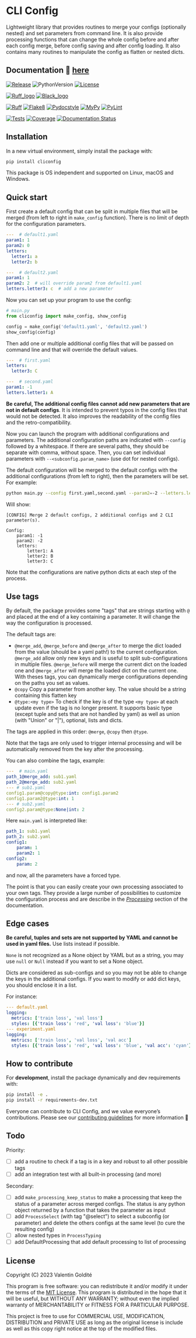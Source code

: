 # CLI Config

Lightweight library that provides routines to merge your configs (optionally nested)
and set parameters from command line. It is also provide processing functions
that can change the whole config before and after each config merge, before config
saving and after config loading. It also contains many routines to manipulate
the config as flatten or nested dicts.

## Documentation :memo: [here](https://cliconfig.readthedocs.io/en/stable)

[![Release](https://img.shields.io/github/v/release/valentingol/cliconfig?include_prereleases)](https://pypi.org/project/cliconfig/)
![PythonVersion](https://img.shields.io/badge/python-3.7%20%7E%203.11-informational)
[![License](https://img.shields.io/github/license/valentingol/cliconfig?color=999)](https://stringfixer.com/fr/MIT_license)

[![Ruff_logo](https://img.shields.io/endpoint?url=https://raw.githubusercontent.com/charliermarsh/ruff/main/assets/badge/v1.json)](https://github.com/charliermarsh/ruff)
[![Black_logo](https://img.shields.io/badge/code%20style-black-000000.svg)](https://github.com/psf/black)

[![Ruff](https://github.com/valentingol/cliconfig/actions/workflows/ruff.yaml/badge.svg)](https://github.com/valentingol/cliconfig/actions/workflows/ruff.yaml)
[![Flake8](https://github.com/valentingol/cliconfig/actions/workflows/flake.yaml/badge.svg)](https://github.com/valentingol/cliconfig/actions/workflows/flake.yaml)
[![Pydocstyle](https://github.com/valentingol/cliconfig/actions/workflows/pydocstyle.yaml/badge.svg)](https://github.com/valentingol/cliconfig/actions/workflows/pydocstyle.yaml)
[![MyPy](https://github.com/valentingol/cliconfig/actions/workflows/mypy.yaml/badge.svg)](https://github.com/valentingol/cliconfig/actions/workflows/mypy.yaml)
[![PyLint](https://img.shields.io/endpoint?url=https://gist.githubusercontent.com/valentingol/ab12676c87f0eaa715bef0f8ad31a604/raw/cliconfig_pylint.json)](https://github.com/valentingol/cliconfig/actions/workflows/pylint.yaml)

[![Tests](https://github.com/valentingol/cliconfig/actions/workflows/tests.yaml/badge.svg)](https://github.com/valentingol/cliconfig/actions/workflows/tests.yaml)
[![Coverage](https://img.shields.io/endpoint?url=https://gist.githubusercontent.com/valentingol/098e9c7c53be88779ee52ef2f2bc8803/raw/cliconfig_tests.json)](https://github.com/valentingol/cliconfig/actions/workflows/tests.yaml)
[![Documentation Status](https://readthedocs.org/projects/cliconfig/badge/?version=latest)](https://cliconfig.readthedocs.io/en/latest/?badge=latest)

## Installation

In a new virtual environment, simply install the package with:

```bash
pip install cliconfig
```

This package is OS independent and supported on Linux, macOS and Windows.

## Quick start

First create a default config that can be split in multiple files that will be merged
(from left to right in `make_config` function). There is no limit of depth for the
configuration parameters.

```yaml
---  # default1.yaml
param1: 1
param2: 0
letters:
  letter1: a
  letter2: b

---  # default2.yaml
param1: 1
param2: 2  # will override param2 from default1.yaml
letters.letter3: c  # add a new parameter
```

Now you can set up your program to use the config:

```python
# main.py
from cliconfig import make_config, show_config

config = make_config('default1.yaml', 'default2.yaml')
show_config(config)
```

Then add one or multiple additional config files that will be passed on command line
and that will override the default values.

```yaml
---  # first.yaml
letters:
  letter3: C

---  # second.yaml
param1: -1
letters.letter1: A
```

**Be careful, The additional config files cannot add new parameters that are not in
default configs**. It is intended to prevent typos in the config files that would
not be detected. It also improves the readability of the config files and the
retro-compatibility.

Now you can launch the program with additional configurations and parameters.
The additional configuration paths are indicated with `--config` followed by a
whitespace. If there are several paths, they should be separate with comma,
without space. Then, you can set individual parameters with `--<subconfig.param_name>`
(use dot for nested configs).

The default configuration will be merged to the default configs with the additional
configurations (from left to right), then the parameters will be set. For example:

```bash
python main.py --config first.yaml,second.yaml --param2=-2 --letters.letter2='B'
```

Will show:

```text
[CONFIG] Merge 2 default configs, 2 additional configs and 2 CLI parameter(s).

Config:
    param1: -1
    param2: -2
    letters:
        letter1: A
        letter2: B
        letter3: C
```

Note that the configurations are native python dicts at each step of the process.

## Use tags

By default, the package provides some "tags" that are strings starting with `@`
and placed at the end of a key containing a parameter. It will change the way
the configuration is processed.

The default tags are:

* `@merge_add`, `@merge_before` and `@merge_after` to merge the dict loaded from the
  value (should be a yaml path!) to the current configuration. `@merge_add` allow
  only new keys and is useful to split sub-configurations in multiple files.
  `@merge_before` will merge the current dict on the loaded one and `@merge_after`
  will merge the loaded dict on the current one. With theses tags, you can dynamically
  merge configurations depending on the paths you set as values.
* `@copy` Copy a parameter from another key. The value should be a string containing
  this flatten key
* `@type:<my type>` To check if the key is of the type `<my type>` at each update
  even if the tag is no longer present. It supports basic type (except tuple and sets
  that are not handled by yaml) as well as union (with "Union" or "|"), optional,
  lists and dicts.

The tags are applied in this order: `@merge`, `@copy` then `@type`.

Note that the tags are only used to trigger internal processing and will be
automatically removed from the key after the processing.

You can also combine the tags, example:

```yaml
---  # main.yaml
path_1@merge_add: sub1.yaml
path_2@merge_add: sub2.yaml
--- # sub1.yaml
config1.param@copy@type:int: config1.param2
config1.param2@type:int: 1
--- # sub2.yaml
config2.param@type:None|int: 2
```

Here `main.yaml` is interpreted like:

```yaml
path_1: sub1.yaml
path_2: sub2.yaml
config1:
    param: 1
    param2: 1
config2:
    param: 2
```

and now, all the parameters have a forced type.

The point is that you can easily create your own processing associated to your own tags.
They provide a large number of possibilities to customize the configuration process
and are describe in the
[*Processing*]((https://cliconfig.readthedocs.io/en/latest/manipulate.html).) section
of the documentation.

## Edge cases

**Be careful, tuples and sets are not supported by YAML and cannot be used in yaml files.**
Use lists instead if possible.

`None` is not recognized as a None object by YAML but as a string, you may use `null`
or `Null` instead if you want to set a None object.

Dicts are considered as sub-configs and so you may not be able to change
the keys in the additional configs. If you want to modify or add dict keys, you should
enclose it in a list.

For instance:

```yaml
--- default.yaml
logging:
  metrics: ['train loss', 'val loss']
  styles: [{'train loss': 'red', 'val loss': 'blue'}]
--- experiment.yaml
logging:
  metrics: ['train loss', 'val loss', 'val acc']
  styles: [{'train loss': 'red', 'val loss': 'blue', 'val acc': 'cyan'}]
```

## How to contribute

For **development**, install the package dynamically and dev requirements with:

```bash
pip install -e .
pip install -r requirements-dev.txt
```

Everyone can contribute to CLI Config, and we value everyone’s contributions.
Please see our [contributing guidelines](CONTRIBUTING.md) for more information 🤗

## Todo

Priority:

* [ ] add a routine to check if a tag is in a key and robust to all other possible tags
* [ ] add an integration test with all built-in processing (and more)

Secondary:

* [ ] add `make_processing_keep_status` to make a processing that keep the status of
  a parameter across merged configs. The status is any python object returned by
  a function that takes the parameter as input
* [ ] add `ProcessSelect` (with tag "@select") to select a subconfig (or parameter)
  and delete the others configs at the same level (to cure the resulting config)
* [ ] allow nested types in `ProcessTyping`
* [ ] add DefaultProcessing that add default processing to list of processing

## License

Copyright (C) 2023  Valentin Goldité

This program is free software: you can redistribute it and/or modify it under the
terms of the [MIT License](LICENSE). This program is distributed in the hope that
it will be useful, but WITHOUT ANY WARRANTY; without even the implied warranty of
MERCHANTABILITY or FITNESS FOR A PARTICULAR PURPOSE.

This project is free to use for COMMERCIAL USE, MODIFICATION, DISTRIBUTION and
PRIVATE USE as long as the original license is include as well as this copy
right notice at the top of the modified files.
